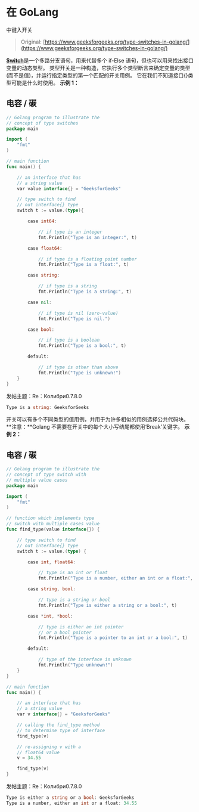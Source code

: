 # 在 GoLang

中键入开关

> Original: [https://www.geeksforgeeks.org/type-switches-in-golang/](https://www.geeksforgeeks.org/type-switches-in-golang/)

[**Switch**](https://www.geeksforgeeks.org/switch-statement-in-go/)是一个多路分支语句，用来代替多个 if-Else 语句，但也可以用来找出接口变量的动态类型。
类型开关是一种构造，它执行多个类型断言来确定变量的类型(而不是值)，并运行指定类型的第一个匹配的开关用例。 它在我们不知道接口{}类型可能是什么时使用。
**示例 1：**

## 电容 / 碳

```go
// Golang program to illustrate the
// concept of type switches
package main

import (
    "fmt"
)

// main function
func main() {

    // an interface that has
    // a string value
    var value interface{} = "GeeksforGeeks"

    // type switch to find
    // out interface{} type
    switch t := value.(type){

        case int64:

            // if type is an integer
            fmt.Println("Type is an integer:", t)

        case float64:

            // if type is a floating point number
            fmt.Println("Type is a float:", t)

        case string:

            // if type is a string
            fmt.Println("Type is a string:", t)

        case nil:

            // if type is nil (zero-value)
            fmt.Println("Type is nil.")

        case bool:

            // if type is a boolean
            fmt.Println("Type is a bool:", t)

        default:

            // if type is other than above
            fmt.Println("Type is unknown!")
    }
}
```

发帖主题：Re：Колибри0.7.8.0

```go
Type is a string: GeeksforGeeks
```

开关可以有多个不同类型的值用例，并用于为许多相似的用例选择公共代码块。
**注意：**Golang 不需要在开关中的每个大小写结尾都使用‘Break’关键字。
**示例 2：**

## 电容 / 碳

```go
// Golang program to illustrate the
// concept of type switch with
// multiple value cases
package main

import (
    "fmt"
)

// function which implements type
// switch with multiple cases value
func find_type(value interface{}) {

    // type switch to find
    // out interface{} type
    switch t := value.(type) {

        case int, float64:

            // type is an int or float
            fmt.Println("Type is a number, either an int or a float:", t)

        case string, bool:

            // type is a string or bool
            fmt.Println("Type is either a string or a bool:", t)

        case *int, *bool:

            // type is either an int pointer
            // or a bool pointer
            fmt.Println("Type is a pointer to an int or a bool:", t)

        default:

            // type of the interface is unknown
            fmt.Println("Type unknown!")
    }
}

// main function
func main() {

    // an interface that has
    // a string value
    var v interface{} = "GeeksforGeeks"

    // calling the find_type method
    // to determine type of interface
    find_type(v)

    // re-assigning v with a
    // float64 value
    v = 34.55

    find_type(v)
}
```

发帖主题：Re：Колибри0.7.8.0

```go
Type is either a string or a bool: GeeksforGeeks
Type is a number, either an int or a float: 34.55
```